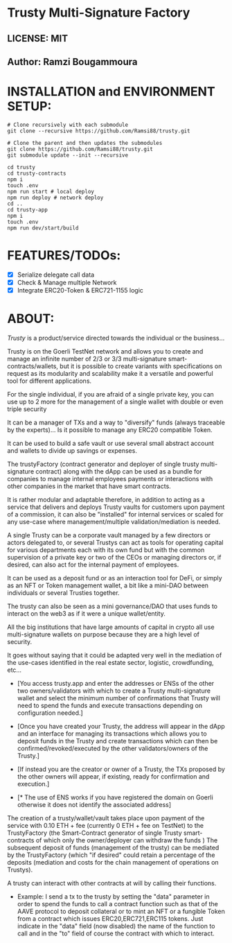 # Trusty Multi-Signature Factory

## LICENSE: MIT

## Author: Ramzi Bougammoura

# INSTALLATION and ENVIRONMENT SETUP:

```
# Clone recursively with each submodule
git clone --recursive https://github.com/Ramsi88/trusty.git

# Clone the parent and then updates the submodules
git clone https://github.com/Ramsi88/trusty.git
git submodule update --init --recursive

cd trusty
cd trusty-contracts
npm i
touch .env
npm run start # local deploy
npm run deploy # network deploy
cd ..
cd trusty-app
npm i
touch .env
npm run dev/start/build

```

# FEATURES/TODOs:
- [X] Serialize delegate call data
- [X] Check & Manage multiple Network
- [X] Integrate ERC20-Token & ERC721-1155 logic 

# ABOUT:
*Trusty* is a product/service directed towards the individual or the business…

Trusty is on the Goerli TestNet network and allows you to create and manage an infinite number of 2/3 or 3/3 multi-signature smart-contracts/wallets, but it is possible to create variants with specifications on request as its modularity and scalability make it a versatile and powerful tool for different applications.

For the single individual, if you are afraid of a single private key, you can use up to 2 more for the management of a single wallet with double or even triple security

It can be a manager of TXs and a way to "diversify" funds (always traceable by the experts)…
Is it possible to manage any ERC20 compatible Token.

It can be used to build a safe vault or use several small abstract account and wallets to divide up savings or expenses.

The trustyFactory (contract generator and deployer of single trusty multi-signature contract) along with the dApp can be used as a bundle for companies to manage internal employees payments or interactions with other companies in the market that have smart contracts.

It is rather modular and adaptable therefore, in addition to acting as a service that delivers and deploys Trusty vaults for customers upon payment of a commission, it can also be "installed" for internal services or scaled for any use-case where management/multiple validation/mediation is needed.

A single Trusty can be a corporate vault managed by a few directors or actors delegated to, or several Trustys can act as tools for operating capital for various departments each with its own fund but with the common supervision of a private key or two of the CEOs or managing directors or, if desired, can also act for the internal payment of employees.

It can be used as a deposit fund or as an interaction tool for DeFi, or simply as an NFT or Token management wallet, a bit like a mini-DAO between individuals or several Trusties together.

The trusty can also be seen as a mini governance/DAO that uses funds to interact on the web3 as if it were a unique wallet/entity.

All the big institutions that have large amounts of capital in crypto all use multi-signature wallets on purpose because they are a high level of security.

It goes without saying that it could be adapted very well in the mediation of the use-cases identified in the real estate sector, logistic, crowdfunding, etc…

- [You access trusty.app and enter the addresses or ENSs of the other two owners/validators with which to create a Trusty multi-signature wallet and select the minimum number of confirmations that Trusty will need to spend the funds and execute transactions depending on configuration needed.]

- [Once you have created your Trusty, the address will appear in the dApp and an interface for managing its transactions which allows you to deposit funds in the Trusty and create transactions which can then be confirmed/revoked/executed by the other validators/owners of the Trusty.]

- [If instead you are the creator or owner of a Trusty, the TXs proposed by the other owners will appear, if existing, ready for confirmation and execution.]

- [* The use of ENS works if you have registered the domain on Goerli otherwise it does not identify the associated address]

The creation of a trusty/wallet/vault takes place upon payment of the service with 0.10 ETH + fee (currently 0 ETH + fee on TestNet) to the TrustyFactory (the Smart-Contract generator of single Trusty smart-contracts of which only the owner/deployer can withdraw the funds )
The subsequent deposit of funds (management of the trusty) can be mediated by the TrustyFactory (which "if desired" could retain a percentage of the deposits (mediation and costs for the chain management of operations on Trustys).

A trusty can interact with other contracts at will by calling their functions.

- Example: I send a tx to the trusty by setting the "data" parameter in order to spend the funds to call a contract function such as that of the AAVE protocol to deposit collateral or to mint an NFT or a fungible Token from a contract which issues ERC20,ERC721,ERC115 tokens.
Just indicate in the "data" field (now disabled) the name of the function to call and in the "to" field of course the contract with which to interact.